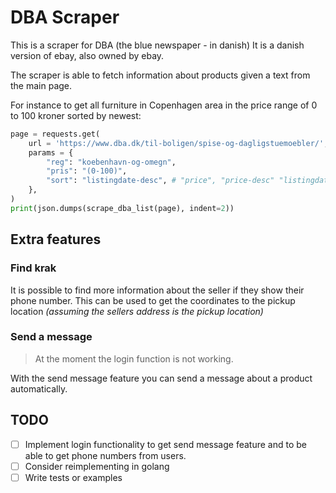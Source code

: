 # DBA Scraper

This is a scraper for DBA (the blue newspaper - in danish) It is a danish version of ebay, also owned by ebay. 

The scraper is able to fetch information about products given a text from the main page.

For instance to get all furniture in Copenhagen area in the price range of 0 to 100 kroner sorted by newest:

```py
page = requests.get(
    url = 'https://www.dba.dk/til-boligen/spise-og-dagligstuemoebler/',
    params = {
        "reg": "koebenhavn-og-omegn",
        "pris": "(0-100)",
        "sort": "listingdate-desc", # "price", "price-desc" "listingdate"
    },
)
print(json.dumps(scrape_dba_list(page), indent=2))
```

## Extra features

### Find krak

It is possible to find more information about the seller if they show their phone number. This can be used to get the coordinates to the pickup location _(assuming the sellers address is the pickup location)_

### Send a message

> At the moment the login function is not working.

With the send message feature you can send a message about a product automatically.

## TODO

- [ ] Implement login functionality to get send message feature and to be able to get phone numbers from users.
- [ ] Consider reimplementing in golang 
- [ ] Write tests or examples
